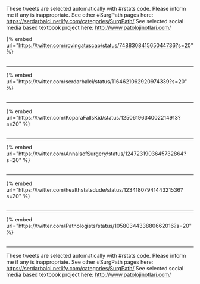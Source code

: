 

These tweets are selected automatically with #rstats code. Please inform me if any is inappropriate.
See other #SurgPath pages here: https://serdarbalci.netlify.com/categories/SurgPath/ 
See selected social media based textbook project here: http://www.patolojinotlari.com/

{% embed url="https://twitter.com/rovingatuscap/status/748830841565044736?s=20" %}<br>
<br>
<hr>
{% embed url="https://twitter.com/serdarbalci/status/1164621062920974339?s=20" %}<br>
<br>
<hr>
{% embed url="https://twitter.com/KoparaFallsKid/status/1250619634002214913?s=20" %}<br>
<br>
<hr>
{% embed url="https://twitter.com/AnnalsofSurgery/status/1247231903645732864?s=20" %}<br>
<br>
<hr>
{% embed url="https://twitter.com/healthstatsdude/status/1234180794144321536?s=20" %}<br>
<br>
<hr>
{% embed url="https://twitter.com/Pathologists/status/1058034433880662016?s=20" %}<br>
<br>
<hr>


These tweets are selected automatically with #rstats code. Please inform me if any is inappropriate.
See other #SurgPath pages here: https://serdarbalci.netlify.com/categories/SurgPath/ 
See selected social media based textbook project here: http://www.patolojinotlari.com/
